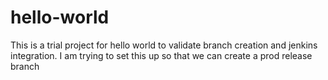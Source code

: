 # hello-world
This is a trial project for hello world to validate branch creation and jenkins integration.
I am trying to set this up so that we can create a prod release branch

